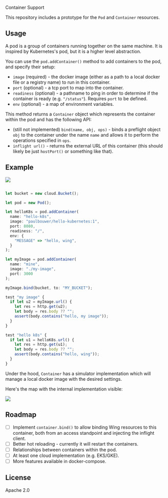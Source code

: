  Container Support

This repository includes a prototype for the `Pod` and `Container` resources.

## Usage

A pod is a group of containers running together on the same machine. It is inspired by Kubernetes's pod, but it is a higher level abstraction.

You can use the `pod.addContainer()` method to add containers to the pod, and specify their setup:

* `image` (required) - the docker image (either as a path to a local docker file or a registry name) to run in this container.
* `port` (optional) - a tcp port to map into the container.
* `readiness` (optional) - a pathname to ping in order to determine if the container is ready (e.g. `"/status"`). Requires `port` to be defined.
* `env` (optional) - a map of environment variables.

This method returns a `Container` object which represents the container within the pod and has the following API:

* (still not implemented) `bind(name, obj, ops)` - binds a preflight object `obj` to the container under the name `name` and allows it to perform the operations specified in `ops`.
* `inflight url()` - returns the external URL of this container (this should likely be just `hostPort()` or something like that).


## Example

![](https://github.com/winglang/research/assets/598796/e5baa05e-5000-46ab-8e0d-edef04aac613)

```js

let bucket = new cloud.Bucket();

let pod = new Pod();

let helloK8s = pod.addContainer(
  name: "hello-k8s", 
  image: "paulbouwer/hello-kubernetes:1", 
  port: 8080, 
  readiness: "/",
  env: {
    "MESSAGE" => "hello, wing",
  }
);

let myImage = pod.addContainer(
  name: "mine",
  image: "./my-image",
  port: 3000
);

myImage.bind(bucket, to: "MY_BUCKET");

test "my image" {
  if let u2 = myImage.url() {
    let res = http.get(u2);
    let body = res.body ?? "";
    assert(body.contains("hello, my image"));
  }
}

test "hello k8s" {
  if let u1 = helloK8s.url() {
    let res = http.get(u1);
    let body = res.body ?? "";
    assert(body.contains("hello, wing"));
  }
}
```

Under the hood, `Container` has a simulator implementation which will manage a local docker image with the desired settings.

Here's the map with the internal implementation visible:

![](https://github.com/winglang/research/assets/598796/2a47ca5e-f1f2-4138-91bf-ad9c4b78de4a)


## Roadmap

- [ ] Implement `container.bind()` to allow binding Wing resources to this container, both from an access standpoint and injecting the inflight client.
- [ ] Better hot reloading - currently it will restart the containers.
- [ ] Relationships between containers within the pod.
- [ ] At least one cloud implementation (e.g. EKS/GKE).
- [ ] More features available in docker-compose.

## License

Apache 2.0
